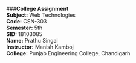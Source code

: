 ###**College Assignment** <br />
**Subject:** Web Technologies <br />
**Code:** CSN-303 <br />
**Semester:** 5th <br />
**SID:** 18103085 <br />
**Name:** Prathu Singal <br />
**Instructor:** Manish Kamboj <br />
**College:** Punjab Engineering College, Chandigarh <br />
